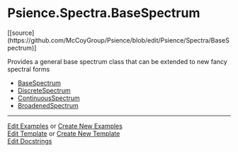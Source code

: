 # <a id="Psience.Spectra.BaseSpectrum">Psience.Spectra.BaseSpectrum</a> 
<div class="docs-source-link" markdown="1">
[[source](https://github.com/McCoyGroup/Psience/blob/edit/Psience/Spectra/BaseSpectrum)]
</div>
    
Provides a general base spectrum class that can be extended to new fancy spectral forms

  - [BaseSpectrum](BaseSpectrum/BaseSpectrum.md)
  - [DiscreteSpectrum](BaseSpectrum/DiscreteSpectrum.md)
  - [ContinuousSpectrum](BaseSpectrum/ContinuousSpectrum.md)
  - [BroadenedSpectrum](BaseSpectrum/BroadenedSpectrum.md)





___

[Edit Examples](https://github.com/McCoyGroup/Psience/edit/edit/ci/examples/ci/docs/Psience/Spectra/BaseSpectrum.md) or 
[Create New Examples](https://github.com/McCoyGroup/Psience/new/edit/?filename=ci/examples/ci/docs/Psience/Spectra/BaseSpectrum.md) <br/>
[Edit Template](https://github.com/McCoyGroup/Psience/edit/edit/ci/docs/ci/docs/Psience/Spectra/BaseSpectrum.md) or 
[Create New Template](https://github.com/McCoyGroup/Psience/new/edit/?filename=ci/docs/templates/ci/docs/Psience/Spectra/BaseSpectrum.md) <br/>
[Edit Docstrings](https://github.com/McCoyGroup/Psience/edit/edit/Psience/Spectra/BaseSpectrum/__init__.py?message=Update%20Docs)
